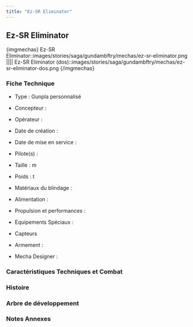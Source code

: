 ```yaml
---
title: "Ez-SR Eliminator"
---
```


Ez-SR Eliminator
----------------


{imgmechas}
Ez-SR Eliminator::images/stories/saga/gundambftry/mechas/ez-sr-eliminator.png
||||
Ez-SR Eliminator (dos)::images/stories/saga/gundambftry/mechas/ez-sr-eliminator-dos.png
{/imgmechas}
### Fiche Technique



- Type : Gunpla personnalisé
  
- Concepteur : 
  
- Opérateur : 
  
- Date de création : 
  
- Date de mise en service : 
  
- Pilote(s) : 
  
- Taille : m
  
- Poids : t
  
- Matériaux du blindage : 
  
- Alimentation : 
  
- Propulsion et performances : 
  
- Equipements Spéciaux :


* Capteurs


- Armement :




- Mecha Designer : 


### Caractéristiques Techniques et Combat


### Histoire


### Arbre de développement


### Notes Annexes


